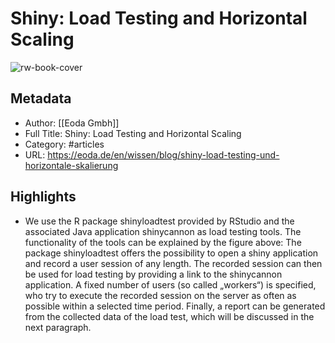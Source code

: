 # Shiny: Load Testing and Horizontal Scaling

![rw-book-cover](https://readwise-assets.s3.amazonaws.com/static/images/article2.74d541386bbf.png)

## Metadata
- Author: [[Eoda Gmbh]]
- Full Title: Shiny: Load Testing and Horizontal Scaling
- Category: #articles
- URL: https://eoda.de/en/wissen/blog/shiny-load-testing-und-horizontale-skalierung

## Highlights
- We use the R package shinyloadtest provided by RStudio and the associated Java application shinycannon as load testing tools.
  The functionality of the tools can be explained by the figure above:
  The package shinyloadtest offers the possibility to open a shiny application and record a user session of any length. The recorded session can then be used for load testing by providing a link to the shinycannon application. A fixed number of users (so called „workers“) is specified, who try to execute the recorded session on the server as often as possible within a selected time period. Finally, a report can be generated from the collected data of the load test, which will be discussed in the next paragraph.
